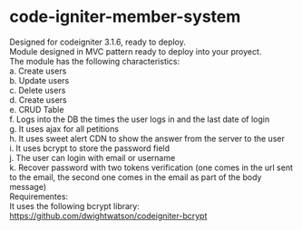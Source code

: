 # code-igniter-member-system
Designed for codeigniter 3.1.6, ready to deploy.<br>
Module designed in MVC pattern ready to deploy into your proyect.<br>
The module has the following characteristics:<br>
a. Create users<br>
b. Update users<br>
c. Delete users<br>
d. Create users<br>
e. CRUD Table<br>
f. Logs into the DB the times the user logs in and the last date of login<br>
g. It uses ajax for all petitions<br>
h. It uses sweet alert CDN to show the answer from the server to the user<br>
i. It uses bcrypt to store the password field<br>
j. The user can login  with email or username<br>
k. Recover password with two tokens verification (one comes in the url sent to the email, the second one comes in the email as part of the body message)<br>
Requirementes:<br>
It uses the following bcrypt library:
<a target="blank" href="https://github.com/dwightwatson/codeigniter-bcrypt" >https://github.com/dwightwatson/codeigniter-bcrypt</a>

